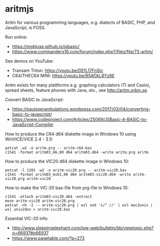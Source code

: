 # aritmjs
Aritm for various programming languages, e.g. dialects of BASIC, PHP, and JavaScript, is FOSS.

Run online:
* https://mobluse.github.io/jsbasic/
* https://www.commanderx16.com/forum/index.php?/files/file/73-aritm/

See demos on YouTube:
* Transam Triton: https://youtu.be/DEfL17FnStc
* C64/THEC64 MINI: https://youtu.be/65AOkL8Yz6E

Aritm exists for many plattforms e.g. graphing calculators (TI and Casio), spread sheets, feature phones with Java, etc., see http://aritm.orbin.se. 

Convert BASIC to JavaScript:
* https://paulsperambulations.wordpress.com/2017/03/04/converting-basic-to-javascript/
* https://www.codeproject.com/Articles/25069/JSBasic-A-BASIC-to-JavaScript-Compiler

How to produce the C64 d64 diskette image in Windows 10 using WinVICE/VICE 2.4 - 3.5:

    petcat -w2 -o aritm.prg -- aritm-c64.bas
    c1541 -format aritm03_m6,00 d64 aritm03.d64 -write aritm.prg aritm

How to produce the VIC20 d64 diskette image in Windows 10:

    petcat -l 1201 -w2 -o aritm-vic20.prg -- aritm-vic20.bas
    c1541 -format aritm03_mvb1,00 d64 aritm03-vic20.d64 -write aritm-vic20.prg aritm-vic20
    
How to make the VIC-20 bas-file from prg-file in Windows 10:

    c1541 -attach aritm03-vic20.d64 -extract
    move aritm-vic20 aritm-vic20.prg
    petcat -nh -2 -- aritm-vic20.prg | wsl sed 's/^ //' | wsl mac2unix | wsl unix2dos > aritm-vic20.bas

Essential VIC-20 info:
* http://www.sleepingelephant.com/ipw-web/bulletin/bb/viewtopic.php?p=66937#p66937
* https://www.pagetable.com/?p=273
